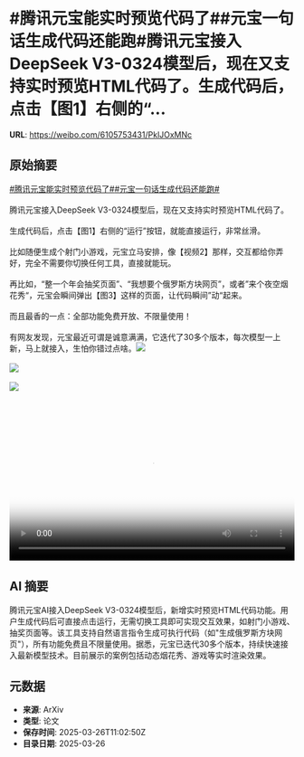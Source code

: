 # #腾讯元宝能实时预览代码了##元宝一句话生成代码还能跑#腾讯元宝接入DeepSeek V3-0324模型后，现在又支持实时预览HTML代码了。生成代码后，点击【图1】右侧的“...

**URL**: https://weibo.com/6105753431/PklJOxMNc

## 原始摘要

<a href="https://m.weibo.cn/search?containerid=231522type%3D1%26t%3D10%26q%3D%23%E8%85%BE%E8%AE%AF%E5%85%83%E5%AE%9D%E8%83%BD%E5%AE%9E%E6%97%B6%E9%A2%84%E8%A7%88%E4%BB%A3%E7%A0%81%E4%BA%86%23&amp;extparam=%23%E8%85%BE%E8%AE%AF%E5%85%83%E5%AE%9D%E8%83%BD%E5%AE%9E%E6%97%B6%E9%A2%84%E8%A7%88%E4%BB%A3%E7%A0%81%E4%BA%86%23" data-hide=""><span class="surl-text">#腾讯元宝能实时预览代码了#</span></a><a href="https://m.weibo.cn/search?containerid=231522type%3D1%26t%3D10%26q%3D%23%E5%85%83%E5%AE%9D%E4%B8%80%E5%8F%A5%E8%AF%9D%E7%94%9F%E6%88%90%E4%BB%A3%E7%A0%81%E8%BF%98%E8%83%BD%E8%B7%91%23&amp;extparam=%23%E5%85%83%E5%AE%9D%E4%B8%80%E5%8F%A5%E8%AF%9D%E7%94%9F%E6%88%90%E4%BB%A3%E7%A0%81%E8%BF%98%E8%83%BD%E8%B7%91%23" data-hide=""><span class="surl-text">#元宝一句话生成代码还能跑#</span></a><br><br>腾讯元宝接入DeepSeek V3-0324模型后，现在又支持实时预览HTML代码了。<br><br>生成代码后，点击【图1】右侧的“运行”按钮，就能直接运行，非常丝滑。<br><br>比如随便生成个射门小游戏，元宝立马安排，像【视频2】那样，交互都给你弄好，完全不需要你切换任何工具，直接就能玩。<br><br>再比如，“整一个年会抽奖页面”、“我想要个俄罗斯方块网页”，或者”来个夜空烟花秀“，元宝会瞬间弹出【图3】这样的页面，让代码瞬间”动“起来。<br><br>而且最香的一点：全部功能免费开放、不限量使用！<br><br>有网友发现，元宝最近可谓是诚意满满，它迭代了30多个版本，每次模型一上新，马上就接入，生怕你错过点啥。<img style="" src="https://tvax2.sinaimg.cn/large/006Fd7o3gy1hzui7ucfyuj31080own3r.jpg" referrerpolicy="no-referrer"><br><br><img style="" src="https://tvax4.sinaimg.cn/large/006Fd7o3ly1hzuib9tktkj30k00zkdgz.jpg" referrerpolicy="no-referrer"><br><br><img style="" src="https://tvax3.sinaimg.cn/large/006Fd7o3gy1hzui866w1rj320g1dqnit.jpg" referrerpolicy="no-referrer"><br><br><br clear="both"><div style="clear: both"></div><video controls="controls" poster="https://tvax1.sinaimg.cn/orj480/006Fd7o3ly1hzuib9f3c8j30k00zkdgz.jpg" style="width: 100%"><source src="https://f.video.weibocdn.com/o0/2JfLlaeLlx08mYMAOTzW010412000DH20E010.mp4?label=mp4_720p&amp;template=720x1280.24.0&amp;ori=0&amp;ps=1CwnkDw1GXwCQx&amp;Expires=1742990558&amp;ssig=4iHK8Ipa%2Bu&amp;KID=unistore,video"><source src="https://f.video.weibocdn.com/o0/SrDWw5gblx08mYMAQK2I010412000obR0E010.mp4?label=mp4_hd&amp;template=540x960.24.0&amp;ori=0&amp;ps=1CwnkDw1GXwCQx&amp;Expires=1742990558&amp;ssig=H5qbDLvxv3&amp;KID=unistore,video"><source src="https://f.video.weibocdn.com/o0/bjoFUs4vlx08mYMAM20E010412000d4e0E010.mp4?label=mp4_ld&amp;template=360x640.24.0&amp;ori=0&amp;ps=1CwnkDw1GXwCQx&amp;Expires=1742990558&amp;ssig=mkamQ9qVqy&amp;KID=unistore,video"><p>视频无法显示，请前往<a href="https://video.weibo.com/show?fid=1034%3A5148500439269402" target="_blank" rel="noopener noreferrer">微博视频</a>观看。</p></video>

## AI 摘要

腾讯元宝AI接入DeepSeek V3-0324模型后，新增实时预览HTML代码功能。用户生成代码后可直接点击运行，无需切换工具即可实现交互效果，如射门小游戏、抽奖页面等。该工具支持自然语言指令生成可执行代码（如"生成俄罗斯方块网页"），所有功能免费且不限量使用。据悉，元宝已迭代30多个版本，持续快速接入最新模型技术。目前展示的案例包括动态烟花秀、游戏等实时渲染效果。

## 元数据

- **来源**: ArXiv
- **类型**: 论文
- **保存时间**: 2025-03-26T11:02:50Z
- **目录日期**: 2025-03-26
